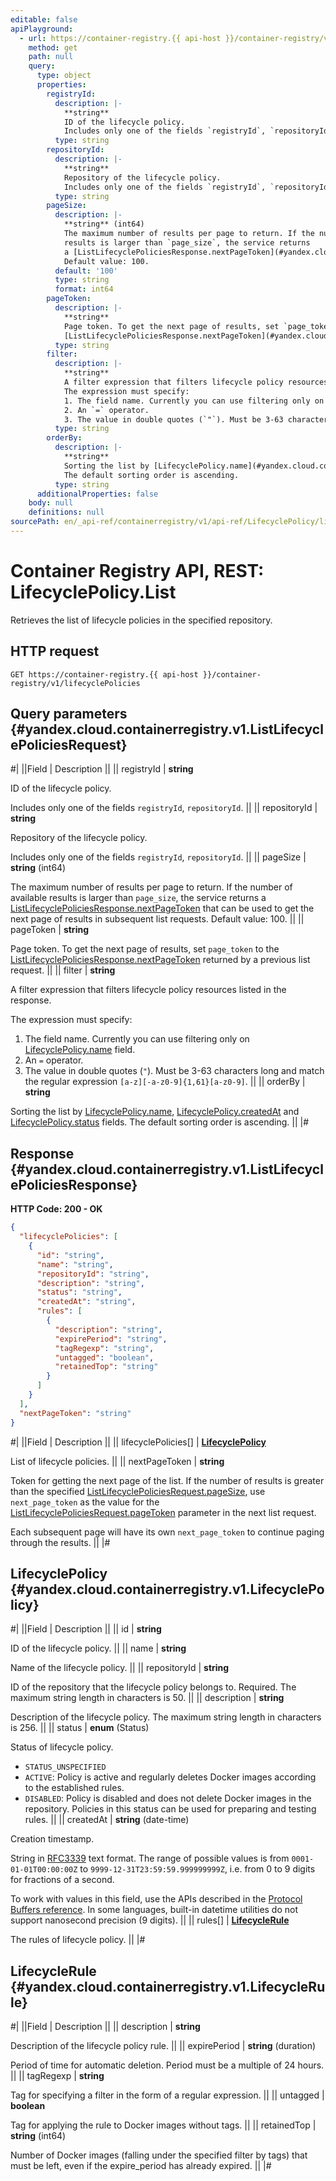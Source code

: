 ```yaml
---
editable: false
apiPlayground:
  - url: https://container-registry.{{ api-host }}/container-registry/v1/lifecyclePolicies
    method: get
    path: null
    query:
      type: object
      properties:
        registryId:
          description: |-
            **string**
            ID of the lifecycle policy.
            Includes only one of the fields `registryId`, `repositoryId`.
          type: string
        repositoryId:
          description: |-
            **string**
            Repository of the lifecycle policy.
            Includes only one of the fields `registryId`, `repositoryId`.
          type: string
        pageSize:
          description: |-
            **string** (int64)
            The maximum number of results per page to return. If the number of available
            results is larger than `page_size`, the service returns
            a [ListLifecyclePoliciesResponse.nextPageToken](#yandex.cloud.containerregistry.v1.ListLifecyclePoliciesResponse) that can be used to get the next page of results in subsequent list requests.
            Default value: 100.
          default: '100'
          type: string
          format: int64
        pageToken:
          description: |-
            **string**
            Page token. To get the next page of results, set `page_token` to the
            [ListLifecyclePoliciesResponse.nextPageToken](#yandex.cloud.containerregistry.v1.ListLifecyclePoliciesResponse) returned by a previous list request.
          type: string
        filter:
          description: |-
            **string**
            A filter expression that filters lifecycle policy resources listed in the response.
            The expression must specify:
            1. The field name. Currently you can use filtering only on [LifecyclePolicy.name](#yandex.cloud.containerregistry.v1.LifecyclePolicy) field.
            2. An `=` operator.
            3. The value in double quotes (`"`). Must be 3-63 characters long and match the regular expression `[a-z][-a-z0-9]{1,61}[a-z0-9]`.
          type: string
        orderBy:
          description: |-
            **string**
            Sorting the list by [LifecyclePolicy.name](#yandex.cloud.containerregistry.v1.LifecyclePolicy), [LifecyclePolicy.createdAt](#yandex.cloud.containerregistry.v1.LifecyclePolicy) and [LifecyclePolicy.status](#yandex.cloud.containerregistry.v1.LifecyclePolicy) fields.
            The default sorting order is ascending.
          type: string
      additionalProperties: false
    body: null
    definitions: null
sourcePath: en/_api-ref/containerregistry/v1/api-ref/LifecyclePolicy/list.md
---
```


# Container Registry API, REST: LifecyclePolicy.List

Retrieves the list of lifecycle policies in the specified repository.

## HTTP request

```
GET https://container-registry.{{ api-host }}/container-registry/v1/lifecyclePolicies
```

## Query parameters {#yandex.cloud.containerregistry.v1.ListLifecyclePoliciesRequest}

#|
||Field | Description ||
|| registryId | **string**

ID of the lifecycle policy.

Includes only one of the fields `registryId`, `repositoryId`. ||
|| repositoryId | **string**

Repository of the lifecycle policy.

Includes only one of the fields `registryId`, `repositoryId`. ||
|| pageSize | **string** (int64)

The maximum number of results per page to return. If the number of available
results is larger than `page_size`, the service returns
a [ListLifecyclePoliciesResponse.nextPageToken](#yandex.cloud.containerregistry.v1.ListLifecyclePoliciesResponse) that can be used to get the next page of results in subsequent list requests.
Default value: 100. ||
|| pageToken | **string**

Page token. To get the next page of results, set `page_token` to the
[ListLifecyclePoliciesResponse.nextPageToken](#yandex.cloud.containerregistry.v1.ListLifecyclePoliciesResponse) returned by a previous list request. ||
|| filter | **string**

A filter expression that filters lifecycle policy resources listed in the response.

The expression must specify:
1. The field name. Currently you can use filtering only on [LifecyclePolicy.name](#yandex.cloud.containerregistry.v1.LifecyclePolicy) field.
2. An `=` operator.
3. The value in double quotes (`"`). Must be 3-63 characters long and match the regular expression `[a-z][-a-z0-9]{1,61}[a-z0-9]`. ||
|| orderBy | **string**

Sorting the list by [LifecyclePolicy.name](#yandex.cloud.containerregistry.v1.LifecyclePolicy), [LifecyclePolicy.createdAt](#yandex.cloud.containerregistry.v1.LifecyclePolicy) and [LifecyclePolicy.status](#yandex.cloud.containerregistry.v1.LifecyclePolicy) fields.
The default sorting order is ascending. ||
|#

## Response {#yandex.cloud.containerregistry.v1.ListLifecyclePoliciesResponse}

**HTTP Code: 200 - OK**

```json
{
  "lifecyclePolicies": [
    {
      "id": "string",
      "name": "string",
      "repositoryId": "string",
      "description": "string",
      "status": "string",
      "createdAt": "string",
      "rules": [
        {
          "description": "string",
          "expirePeriod": "string",
          "tagRegexp": "string",
          "untagged": "boolean",
          "retainedTop": "string"
        }
      ]
    }
  ],
  "nextPageToken": "string"
}
```

#|
||Field | Description ||
|| lifecyclePolicies[] | **[LifecyclePolicy](#yandex.cloud.containerregistry.v1.LifecyclePolicy)**

List of lifecycle policies. ||
|| nextPageToken | **string**

Token for getting the next page of the list. If the number of results is greater than
the specified [ListLifecyclePoliciesRequest.pageSize](#yandex.cloud.containerregistry.v1.ListLifecyclePoliciesRequest), use `next_page_token` as the value
for the [ListLifecyclePoliciesRequest.pageToken](#yandex.cloud.containerregistry.v1.ListLifecyclePoliciesRequest) parameter in the next list request.

Each subsequent page will have its own `next_page_token` to continue paging through the results. ||
|#

## LifecyclePolicy {#yandex.cloud.containerregistry.v1.LifecyclePolicy}

#|
||Field | Description ||
|| id | **string**

ID of the lifecycle policy. ||
|| name | **string**

Name of the lifecycle policy. ||
|| repositoryId | **string**

ID of the repository that the lifecycle policy belongs to.
Required. The maximum string length in characters is 50. ||
|| description | **string**

Description of the lifecycle policy.
The maximum string length in characters is 256. ||
|| status | **enum** (Status)

Status of lifecycle policy.

- `STATUS_UNSPECIFIED`
- `ACTIVE`: Policy is active and regularly deletes Docker images according to the established rules.
- `DISABLED`: Policy is disabled and does not delete Docker images in the repository.
Policies in this status can be used for preparing and testing rules. ||
|| createdAt | **string** (date-time)

Creation timestamp.

String in [RFC3339](https://www.ietf.org/rfc/rfc3339.txt) text format. The range of possible values is from
`0001-01-01T00:00:00Z` to `9999-12-31T23:59:59.999999999Z`, i.e. from 0 to 9 digits for fractions of a second.

To work with values in this field, use the APIs described in the
[Protocol Buffers reference](https://developers.google.com/protocol-buffers/docs/reference/overview).
In some languages, built-in datetime utilities do not support nanosecond precision (9 digits). ||
|| rules[] | **[LifecycleRule](#yandex.cloud.containerregistry.v1.LifecycleRule)**

The rules of lifecycle policy. ||
|#

## LifecycleRule {#yandex.cloud.containerregistry.v1.LifecycleRule}

#|
||Field | Description ||
|| description | **string**

Description of the lifecycle policy rule. ||
|| expirePeriod | **string** (duration)

Period of time for automatic deletion.
Period must be a multiple of 24 hours. ||
|| tagRegexp | **string**

Tag for specifying a filter in the form of a regular expression. ||
|| untagged | **boolean**

Tag for applying the rule to Docker images without tags. ||
|| retainedTop | **string** (int64)

Number of Docker images (falling under the specified filter by tags) that must be left, even if the expire_period has already expired. ||
|#